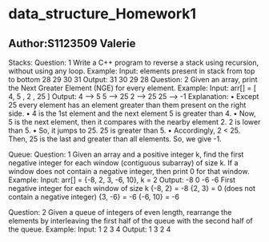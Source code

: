 # data_structure_Homework1
## Author:S1123509 Valerie
Stacks:
Question: 1
Write a C++ program to reverse a stack using recursion, without using any loop.
Example:
Input: elements present in stack from top to bottom 28 29 30 31
Output: 31 30 29 28 
Question: 2
Given an array, print the Next Greater Element (NGE) for every element.
Example:
Input: arr[] = [ 4, 5 , 2 , 25 ]
Output:  4      –>   5
         5      –>   25
         2      –>   25
              25     –>   -1
Explanation: 
•	Except 25 every element has an element greater than them present on the right side.
•	4 is the 1st element and the next element 5 is greater than 4.
•	Now, 5 is the next element, then it compares with the nearby element 2. 2 is lower than 5. 
•	So, it jumps to 25. 25 is greater than 5.
•	Accordingly, 2 < 25. Then, 25 is the last and greater than all elements. So, we give -1.

Queue:
Question: 1
Given an array and a positive integer k, find the first negative integer for each window (contiguous subarray) of size k. If a window does not contain a negative integer, then print 0 for that window.
Example: 
	Input: arr[] = {-8, 2, 3, -6, 10}, k = 2
Output: -8 0 -6 -6
First negative integer for each window of size k
{-8, 2} = -8
{2, 3} = 0 (does not contain a negative integer)
{3, -6} = -6
{-6, 10} = -6

Question: 2
	Given a queue of integers of even length, rearrange the elements by interleaving the first half of the queue with the second half of the queue.
Example:
	Input:  1 2 3 4
Output: 1 3 2 4

